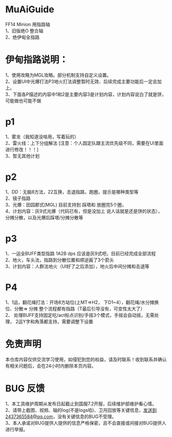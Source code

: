 # MuAiGuide
FF14 Minion 用指路轴
<br>1、旧版绝O 整合轴
<br>2、绝伊甸全指路
# 伊甸指路说明：
1、使用攻略为MGL攻略。部分机制支持自定义设置。
<br>2、设置UI中光爆打法P3地火打法调整暂时无效、后续完成主要功能后一定会加上。
<br>3、下面各P描述的内容中1和2是主要内容3是计划内容，计划内容说白了就是饼，可能做也可能不做
# p1
1、雾龙（我知道没啥用，写着玩的）
<br>2、雷火线：上下分组解法 [注意：个人固定队跟主流优先级不同，需要在UI里面进行修改！！！]
<br>3、暂无其他计划
# p2
1、DD：无脑8方法，22互换，击退指路，跑圈，提示是哪种类型等
<br>2、镜子指路
<br>3、光爆：田园郡式(MGL)  目前支持到 踩塔和 放圈完5个圈，
<br>4、计划内容：灰9式光爆（代码已有，但是没加上 说人话就是还是饼的状态），分摊分散，以及光爆后踩塔/分摊分散等
# p3
1、一运全BUFF类型指路 1A2B dps  应该是灰9式吧，目前已经完成全部流程 
<br>2、地火，车头法，指路到分散位置和顺逆画了3个箭头
<br>3、计划内容：人群法地火（UI好了之后添加），地火后中间分摊和击退等
# P4
1、1运，翻花绳打法：开场8方站位(上MT=>H2， 下D1~4），翻花绳/水分摊换位、分散=> 分摊 整个流程都有指路（T最后引导没有，可变性太大了）
<br>2、 处理BUFF支持固定吃/act标点识别/手摇3个模式，手摇会自动摇，无需处理， 2运Y字和角落都支持，需要调整下设置
# 免责声明
本仓库内容仅供交流学习使用，如侵犯到您的权益，请及时联系！收到联系并确认有相关问题后，会在24小时内删除本页内容。
# BUG 反馈
1、本工具维护周期从发布日起截止到国服7.2开服，后续维护部维护看心情。
<br>2、请带上截图、视频、轴的log(不是logs哈)、卫月回放等关键信息，发送到2437365584@qq.com，没有关键信息的BUG不受理。
<br>3、本人承诺对BUG提供人提供的信息严格保密，且不会直接或间接对BUG提供人进行举报。
